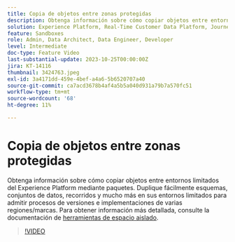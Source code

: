 ```yaml
---
title: Copia de objetos entre zonas protegidas
description: Obtenga información sobre cómo copiar objetos entre entornos limitados del Experience Platform mediante paquetes. Replicar fácilmente esquemas, conjuntos de datos, recorridos y mucho más en los entornos limitados.
solution: Experience Platform, Real-Time Customer Data Platform, Journey Optimizer
feature: Sandboxes
role: Admin, Data Architect, Data Engineer, Developer
level: Intermediate
doc-type: Feature Video
last-substantial-update: 2023-10-25T00:00:00Z
jira: KT-14116
thumbnail: 3424763.jpeg
exl-id: 3a4171dd-459e-4bef-a4a6-5b6520707a40
source-git-commit: ca7acd3678b4af4a5b5a040d931a79b7a570fc51
workflow-type: tm+mt
source-wordcount: '68'
ht-degree: 11%

---
```


# Copia de objetos entre zonas protegidas

Obtenga información sobre cómo copiar objetos entre entornos limitados del Experience Platform mediante paquetes. Duplique fácilmente esquemas, conjuntos de datos, recorridos y mucho más en sus entornos limitados para admitir procesos de versiones e implementaciones de varias regiones/marcas. Para obtener información más detallada, consulte la documentación de [herramientas de espacio aislado](https://experienceleague.adobe.com/docs/experience-platform/sandbox/ui/sandbox-tooling.html). 

>[!VIDEO](https://video.tv.adobe.com/v/3424763/?learn=on)
